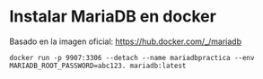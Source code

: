 # Instalar MariaDB en docker

Basado en la imagen oficial: <https://hub.docker.com/_/mariadb>

~~~~
docker run -p 9907:3306 --detach --name mariadbpractica --env MARIADB_ROOT_PASSWORD=abc123. mariadb:latest
~~~~
